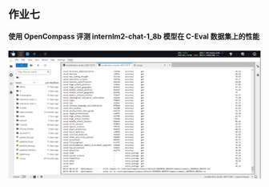 ## 作业七
#### 使用 OpenCompass 评测 internlm2-chat-1_8b 模型在 C-Eval 数据集上的性能
![Task](./Images/Task.png "Task")